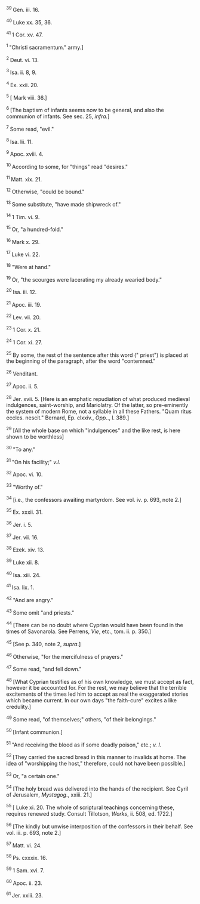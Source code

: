 <body>
 <p><a name="P7001_2273297"></a>
 <sup>39 </sup> Gen. iii. 16.</p>
 
 <p><a name="P7002_2273944"></a>
 <sup>40 </sup>Luke xx. 35, 36.</p>
 
 <p><a name="P7004_2276269"></a>
 <sup>41 </sup> 1 Cor. xv. 47. </p>
 
 <p><a name="P7019_2287232"></a>
 <sup>1 </sup>"Christi sacramentum." army.] </p>
 
 <p><a name="P7020_2287715"></a>
 <sup>2 </sup> Deut. vi. 13. </p>
 
 <p><a name="P7021_2288004"></a>
 <sup>3 </sup>Isa. ii. 8, 9.</p>
 
 <p><a name="P7022_2288136"></a>
 <sup>4 </sup> Ex. xxii. 20.</p>
 
 <p><a name="P7024_2290316"></a>
 <sup>5 </sup>[ Mark viii. 36.]</p>
 
 <p><a name="P7026_2290727"></a>
 <sup>6 </sup>[The baptism of infants seems now to be general, and also the communion of infants. See sec. 25, <i>infra.</i>]</p>
 
 <p><a name="P7027_2290910"></a>
 <sup>7 </sup>Some read, "evil."</p>
 
 <p><a name="P7029_2291972"></a>
 <sup>8 </sup> Isa. lii. 11. </p>
 
 <p><a name="P7030_2292428"></a>
 <sup>9 </sup>Apoc. xviii. 4.</p>
 
 <p><a name="P7032_2293496"></a>
 <sup>10 </sup>According to some, for "things" read "desires."</p>
 
 <p><a name="P7033_2293882"></a>
 <sup>11 </sup> Matt. xix. 21.</p>
 
 <p><a name="P7034_2294232"></a>
 <sup>12 </sup>Otherwise, "could be bound."</p>
 
 <p><a name="P7036_2295159"></a>
 <sup>13 </sup>Some substitute, "have made shipwreck of."</p>
 
 <p><a name="P7037_2295274"></a>
 <sup>14 </sup> 1 Tim. vi. 9.</p>
 
 <p><a name="P7038_2295633"></a>
 <sup>15 </sup>Or, "a hundred-fold."</p>
 
 <p><a name="P7039_2295723"></a>
 <sup>16 </sup> Mark x. 29.</p>
 
 <p><a name="P7040_2296229"></a>
 <sup>17 </sup>Luke vi. 22.</p>
 
 <p><a name="P7042_2296298"></a>
 <sup>18 </sup>"Were at hand."</p>
 
 <p><a name="P7043_2296976"></a>
 <sup>19 </sup>Or, "the scourges were lacerating my already wearied body." </p>
 
 <p><a name="P7045_2298488"></a>
 <sup>20 </sup> Isa. iii. 12.</p>
 
 <p><a name="P7046_2298823"></a>
 <sup>21 </sup>Apoc. iii. 19.</p>
 
 <p><a name="P7048_2300851"></a>
 <sup>22 </sup>Lev. vii. 20.</p>
 
 <p><a name="P7049_2301041"></a>
 <sup>23 </sup>1 Cor. x. 21.</p>
 
 <p><a name="P7050_2301256"></a>
 <sup>24 </sup>1 Cor. xi. 27.</p>
 
 <p><a name="P7052_2301490"></a>
 <sup>25 </sup>By some, the rest of the sentence after this word (" priest") is placed at the beginning of the paragraph, after the word "contemned."</p>
 
 <p><a name="P7053_2301925"></a>
 <sup>26 </sup>Venditant. </p>
 
 <p><a name="P7054_2303322"></a>
 <sup>27 </sup>Apoc. ii. 5.</p>
 
 <p><a name="P7056_2303879"></a>
 <sup>28 </sup>Jer. xvii. 5. [Here is an emphatic repudiation of what produced medieval indulgences, saint-worship, and Mariolatry. Of the latter, so pre-eminently the system of modern Rome, not a syllable in all these Fathers. "Quam ritus eccles. nescit." Bernard, Ep. clxxiv., <i>Opp.</i>., l. 389.]</p>
 
 <p><a name="P7057_2304509"></a>
 <sup>29 </sup>[All the whole base on which "indulgences" and the like rest, is here shown to be worthless]</p>
 
 <p><a name="P7059_2304817"></a>
 <sup>30 </sup>"To any."</p>
 
 <p><a name="P7060_2305136"></a>
 <sup>31 </sup>"On his facility;" <i>v.l.</i></p>
 
 <p><a name="P7061_2305362"></a>
 <sup>32 </sup>Apoc. vi. 10.</p>
 
 <p><a name="P7062_2305521"></a>
 <sup>33 </sup>"Worthy of."</p>
 
 <p><a name="P7063_2305687"></a>
 <sup>34 </sup>[i.e., the confessors awaiting martyrdom. See vol. iv. p. 693, note 2.]</p>
 
 <p><a name="P7065_2306759"></a>
 <sup>35 </sup>Ex. xxxii. 31.</p>
 
 <p><a name="P7066_2307152"></a>
 <sup>36 </sup>Jer. i. 5.</p>
 
 <p><a name="P7067_2307430"></a>
 <sup>37 </sup>Jer. vii. 16. </p>
 
 <p><a name="P7068_2308457"></a>
 <sup>38 </sup>Ezek. xiv. 13.</p>
 
 <p><a name="P7070_2308874"></a>
 <sup>39 </sup>Luke xii. 8.</p>
 
 <p><a name="P7072_2310674"></a>
 <sup>40 </sup>Isa. xiii. 24.</p>
 
 <p><a name="P7073_2310962"></a>
 <sup>41 </sup>Isa. lix. 1.</p>
 
 <p><a name="P7075_2312175"></a>
 <sup>42 </sup>"And are angry."</p>
 
 <p><a name="P7076_2312231"></a>
 <sup>43 </sup>Some omit "and priests."</p>
 
 <p><a name="P7078_2312655"></a>
 <sup>44 </sup>[There can be no doubt where Cyprian would have been found in the times of Savonarola. See Perrens, <i>Vie</i>, etc., tom. ii. p. 350.]</p>
 
 <p><a name="P7080_2313379"></a>
 <sup>45 </sup>[See p. 340, note 2, <i>supra</i>.]</p>
 
 <p><a name="P7081_2313487"></a>
 <sup>46 </sup>Otherwise, "for the mercifulness of prayers." </p>
 
 <p><a name="P7082_2313781"></a>
 <sup>47 </sup>Some read, "and fell down."</p>
 
 <p><a name="P7084_2314203"></a>
 <sup>48 </sup>[What Cyprian testifies as of his own knowledge, we must accept as fact, however it be accounted for. For the rest, we may believe that the terrible excitements of the times led him to accept as real the exaggerated stories which became current. In our own days "the faith-cure" excites a like credulity.]</p>
 
 <p><a name="P7085_2314577"></a>
 <sup>49 </sup>Some read, "of themselves;" others, "of their belongings."</p>
 
 <p><a name="P7086_2316030"></a>
 <sup>50 </sup>[Infant communion.]</p>
 
 <p><a name="P7088_2316832"></a>
 <sup>51 </sup>"And receiving the blood as if some deadly poison," etc.; <i>v. l.</i></p>
 
 <p><a name="P7089_2317315"></a>
 <sup>52 </sup>[They carried the sacred bread in this manner to invalids at home. The idea of "worshipping the host," therefore, could not have been possible.]</p>
 
 <p><a name="P7090_2317582"></a>
 <sup>53 </sup>Or, "a certain one."</p>
 
 <p><a name="P7091_2317796"></a>
 <sup>54 </sup>[The holy bread was delivered into the hands of the recipient. See Cyril of Jerusalem, <i>Mystagog</i>., xxiii. 21.]</p>
 
 <p><a name="P7092_2318317"></a>
 <sup>55 </sup>[ Luke xi. 20. The whole of scriptural teachings concerning these, requires renewed study. Consult Tillotson, <i>Works</i>, ii. 508, ed. 1722.]</p>
 
 <p><a name="P7094_2319210"></a>
 <sup>56 </sup>[The kindly but unwise interposition of the confessors in their behalf. See vol. iii. p. 693, note 2.]</p>
 
 <p><a name="P7095_2319535"></a>
 <sup>57 </sup>Matt. vi. 24. </p>
 
 <p><a name="P7096_2320009"></a>
 <sup>58 </sup>Ps. cxxxix. 16.</p>
 
 <p><a name="P7097_2320102"></a>
 <sup>59 </sup>1 Sam. xvi. 7.</p>
 
 <p><a name="P7098_2320267"></a>
 <sup>60 </sup>Apoc. ii. 23.</p>
 
 <p><a name="P7099_2320579"></a>
 <sup>61 </sup>Jer. xxiii. 23.</p>
 
 </body>